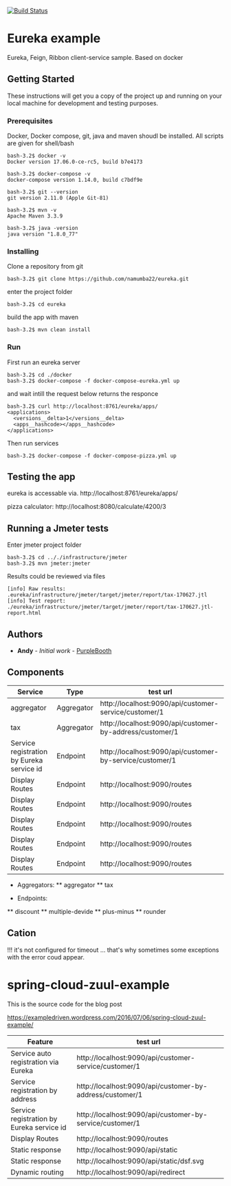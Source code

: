 
[![Build Status](https://travis-ci.org/ExampleDriven/spring-cloud-zuul-example.svg?branch=master)](https://travis-ci.org/ExampleDriven/spring-cloud-zuul-example)

# Eureka example
Eureka, Feign, Ribbon client-service sample. Based on docker

## Getting Started
These instructions will get you a copy of the project up and running on your local machine for development and testing purposes.

### Prerequisites

Docker, Docker compose, git, java and maven shoudl be installed. All scripts are given for shell/bash

```
bash-3.2$ docker -v
Docker version 17.06.0-ce-rc5, build b7e4173

bash-3.2$ docker-compose -v
docker-compose version 1.14.0, build c7bdf9e

bash-3.2$ git --version
git version 2.11.0 (Apple Git-81)

bash-3.2$ mvn -v
Apache Maven 3.3.9

bash-3.2$ java -version
java version "1.8.0_77"
```

### Installing

Clone a repository from git

```
bash-3.2$ git clone https://github.com/namumba22/eureka.git
```

enter the project folder
```
bash-3.2$ cd eureka
```

build the app with maven
```
bash-3.2$ mvn clean install
```

### Run

First run an eureka server

```
bash-3.2$ cd ./docker
bash-3.2$ docker-compose -f docker-compose-eureka.yml up
```

and wait intill the request below returns the responce
```
bash-3.2$ curl http://localhost:8761/eureka/apps/
<applications>
  <versions__delta>1</versions__delta>
  <apps__hashcode></apps__hashcode>
</applications>
```

Then run services

```
bash-3.2$ docker-compose -f docker-compose-pizza.yml up
```

## Testing the app

eureka is accessable via.
http://localhost:8761/eureka/apps/

pizza calculator:
http://localhost:8080/calculate/4200/3

## Running a Jmeter tests

Enter jmeter project folder

```
bash-3.2$ cd .././infrastructure/jmeter
bash-3.2$ mvn jmeter:jmeter
```

Results could be reviewed via files

```
[info] Raw results: .eureka/infrastructure/jmeter/target/jmeter/report/tax-170627.jtl
[info] Test report: ./eureka/infrastructure/jmeter/target/jmeter/report/tax-170627.jtl-report.html
```

## Authors

* **Andy** - *Initial work* - [PurpleBooth](https://github.com/namumba22/)

## Components

Service | Type | test url
--- |---|---
aggregator| Aggregator | http://localhost:9090/api/customer-service/customer/1
tax | Aggregator | http://localhost:9090/api/customer-by-address/customer/1
Service registration by Eureka service id |Endpoint| http://localhost:9090/api/customer-by-service/customer/1
Display Routes | Endpoint|http://localhost:9090/routes
Display Routes | Endpoint|http://localhost:9090/routes
Display Routes | Endpoint|http://localhost:9090/routes
Display Routes | Endpoint|http://localhost:9090/routes
Display Routes | Endpoint|http://localhost:9090/routes


* Aggregators:
** aggregator
** tax

* Endpoints:

** discount
** multiple-devide
** plus-minus
** rounder

## Cation

!!! it's not configured for timeout ... that's why sometimes some exceptions with the error coud appear.


# spring-cloud-zuul-example

This is the source code for the blog post

https://exampledriven.wordpress.com/2016/07/06/spring-cloud-zuul-example/


Feature |test url
--- |---
Service auto registration via Eureka | http://localhost:9090/api/customer-service/customer/1
Service registration by address | http://localhost:9090/api/customer-by-address/customer/1
Service registration by Eureka service id | http://localhost:9090/api/customer-by-service/customer/1
Display Routes | http://localhost:9090/routes
Static response | http://localhost:9090/api/static
Static response | http://localhost:9090/api/static/dsf.svg
Dynamic routing | http://localhost:9090/api/redirect

